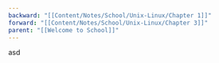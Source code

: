```yaml
---
backward: "[[Content/Notes/School/Unix-Linux/Chapter 1]]"
forward: "[[Content/Notes/School/Unix-Linux/Chapter 3]]"
parent: "[[Welcome to School]]"
---
```

asd